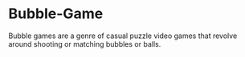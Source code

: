 # Bubble-Game
Bubble games are a genre of casual puzzle video games that revolve around shooting or matching bubbles or balls.
